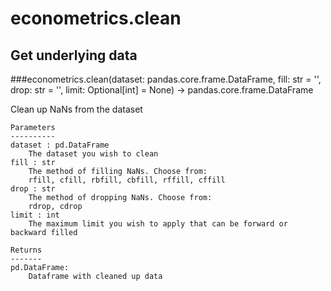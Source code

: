 # econometrics.clean

## Get underlying data 
###econometrics.clean(dataset: pandas.core.frame.DataFrame, fill: str = '', drop: str = '', limit: Optional[int] = None) -> pandas.core.frame.DataFrame

Clean up NaNs from the dataset

    Parameters
    ----------
    dataset : pd.DataFrame
        The dataset you wish to clean
    fill : str
        The method of filling NaNs. Choose from:
        rfill, cfill, rbfill, cbfill, rffill, cffill
    drop : str
        The method of dropping NaNs. Choose from:
        rdrop, cdrop
    limit : int
        The maximum limit you wish to apply that can be forward or backward filled

    Returns
    -------
    pd.DataFrame:
        Dataframe with cleaned up data
